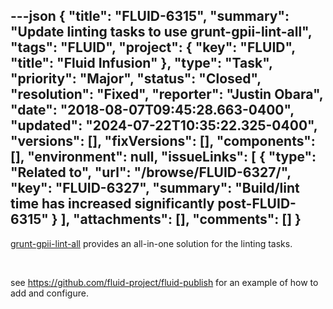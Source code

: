 ---json
{
  "title": "FLUID-6315",
  "summary": "Update linting tasks to use grunt-gpii-lint-all",
  "tags": "FLUID",
  "project": {
    "key": "FLUID",
    "title": "Fluid Infusion"
  },
  "type": "Task",
  "priority": "Major",
  "status": "Closed",
  "resolution": "Fixed",
  "reporter": "Justin Obara",
  "date": "2018-08-07T09:45:28.663-0400",
  "updated": "2024-07-22T10:35:22.325-0400",
  "versions": [],
  "fixVersions": [],
  "components": [],
  "environment": null,
  "issueLinks": [
    {
      "type": "Related to",
      "url": "/browse/FLUID-6327/",
      "key": "FLUID-6327",
      "summary": "Build/lint time has increased significantly post-FLUID-6315"
    }
  ],
  "attachments": [],
  "comments": []
}
---
[grunt-gpii-lint-all](https://github.com/GPII/gpii-grunt-lint-all) provides an all-in-one solution for the linting tasks. 

 

see <https://github.com/fluid-project/fluid-publish> for an example of how to add and configure.

        